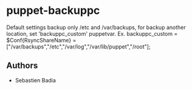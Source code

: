 # puppet-backuppc

Default settings backup only /etc and /var/backups, for backup another location, set 'backuppc_custom' puppetvar.
  Ex.
  backuppc_custom = $Conf{RsyncShareName} = ["/var/backups","/etc","/var/log","/var/lib/puppet","/root"];

## Authors
- Sebastien Badia
